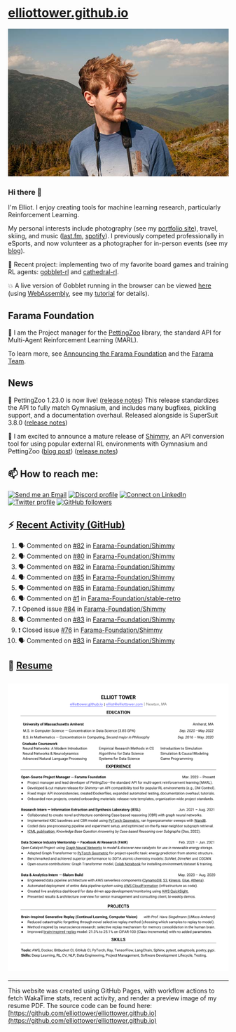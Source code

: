 # [elliottower.github.io](https://github.com/elliottower/elliottower.github.io)

[![A wild Elliot on Mt Washington](https://raw.githubusercontent.com/elliottower/elliottower.github.io/main/src/jpg/DSCF7539-600px.jpg?raw=true)](https://raw.githubusercontent.com/elliottower/elliottower.github.io/main/src/jpg/DSCF7539.jpg?raw=true)

### Hi there 👋

I'm Elliot. I enjoy creating tools for machine learning research, particularly Reinforcement Learning.

My personal interests include photography (see my [portfolio site](https://www.elliottower.com/)), travel, skiing, and music ([last.fm](https://www.last.fm/user/ajsdlfkwer), [spotify](https://open.spotify.com/user/12132818380)). I previously competed professionally in eSports, and now volunteer as a photographer for in-person events (see my [blog](https://www.elliottower.com/stories/?category=events)).

🤖 Recent project: implementing two of my favorite board games and training RL agents: [gobblet-rl](https://github.com/elliottower/gobblet-rl) and [cathedral-rl](https://github.com/elliottower/cathedral-rl). 

💥 A live version of Gobblet running in the browser can be viewed [here](https://elliottower.github.io/gobblet-rl/) (using [WebAssembly](https://webassembly.org/), see my [tutorial](https://github.com/elliottower/gobblet-rl/blob/main/tutorials/WebAssembly/web_assembly.md) for details).

## Farama Foundation

🚀 I am the Project manager for the [PettingZoo](https://github.com/Farama-Foundation/PettingZoo) library, the standard API for Multi-Agent Reinforcement Learning (MARL). 

To learn more, see [Announcing the Farama Foundation](https://farama.org/Announcing-The-Farama-Foundation) and the [Farama Team](https://farama.org/team).

## News

🎉 PettingZoo 1.23.0 is now live! ([release notes](https://github.com/Farama-Foundation/PettingZoo/releases/tag/1.23.0)) This release standardizes the API to fully match Gymnasium, and includes many bugfixes, pickling support, and a documentation overhaul. Released alongside is SuperSuit 3.8.0 ([release notes](https://github.com/Farama-Foundation/SuperSuit/releases/tag/3.8.0)) 

<!-- ![GitHub Release Date](https://img.shields.io/github/release-date/Farama-Foundation/PettingZoo) -->

🎉 I am excited to announce a mature release of [Shimmy](https://github.com/Farama-Foundation/Shimmy), an API conversion tool for using popular external RL environments with Gymnasium and PettingZoo ([blog post](https://farama.org/Announcing-Shimmy)) ([release notes](https://github.com/Farama-Foundation/Shimmy/releases/tag/v1.0.0)) 

## 📫 How to reach me:

 [![Send me an Email](https://img.shields.io/badge/email-elliot%40elliottower.com-blue)](mailto:elliot@elliottower.com)
 [![Discord profile](https://img.shields.io/badge/Discord-7289DA?style=flat&logo=discord&logoColor=white)](https://discord.com/users/83091537923145728)
 [![Connect on LinkedIn](https://img.shields.io/badge/--linkedin?label=LinkedIn&logo=LinkedIn&style=social)](https://www.linkedin.com/in/elliot-tower)
 [![Twitter profile](https://img.shields.io/twitter/follow/elliottower?style=social)](https://twitter.com/ElliotTower/)
 [![GitHub followers](https://img.shields.io/github/followers/elliottower?style=social)](https://github.com/elliottower/)

## ⚡ [Recent Activity (GitHub)](https://github.com/elliottower)

<!--START_SECTION:activity-->
1. 🗣 Commented on [#82](https://github.com/Farama-Foundation/Shimmy/issues/82) in [Farama-Foundation/Shimmy](https://github.com/Farama-Foundation/Shimmy)
2. 🗣 Commented on [#80](https://github.com/Farama-Foundation/Shimmy/issues/80) in [Farama-Foundation/Shimmy](https://github.com/Farama-Foundation/Shimmy)
3. 🗣 Commented on [#82](https://github.com/Farama-Foundation/Shimmy/issues/82) in [Farama-Foundation/Shimmy](https://github.com/Farama-Foundation/Shimmy)
4. 🗣 Commented on [#85](https://github.com/Farama-Foundation/Shimmy/issues/85) in [Farama-Foundation/Shimmy](https://github.com/Farama-Foundation/Shimmy)
5. 🗣 Commented on [#85](https://github.com/Farama-Foundation/Shimmy/issues/85) in [Farama-Foundation/Shimmy](https://github.com/Farama-Foundation/Shimmy)
6. 🗣 Commented on [#1](https://github.com/Farama-Foundation/stable-retro/issues/1) in [Farama-Foundation/stable-retro](https://github.com/Farama-Foundation/stable-retro)
7. ❗️ Opened issue [#84](https://github.com/Farama-Foundation/Shimmy/issues/84) in [Farama-Foundation/Shimmy](https://github.com/Farama-Foundation/Shimmy)
8. 🗣 Commented on [#83](https://github.com/Farama-Foundation/Shimmy/issues/83) in [Farama-Foundation/Shimmy](https://github.com/Farama-Foundation/Shimmy)
9. ❗️ Closed issue [#76](https://github.com/Farama-Foundation/Shimmy/issues/76) in [Farama-Foundation/Shimmy](https://github.com/Farama-Foundation/Shimmy)
10. 🗣 Commented on [#83](https://github.com/Farama-Foundation/Shimmy/issues/83) in [Farama-Foundation/Shimmy](https://github.com/Farama-Foundation/Shimmy)
<!--END_SECTION:activity-->

## 📄 [Resume](https://elliottower.github.io/src/pdf/resume.pdf)

<!-- PDF-TO-MARKDOWN:START -->
![Page 1](src/png/page1.png "Page 1")
---
<!-- PDF-TO-MARKDOWN:END -->

----

This website was created using GitHub Pages, with workflow actions to fetch WakaTime stats, recent activity, and render a preview image of my resume PDF. The source code can be found here: [https://github.com/elliottower/elliottower.github.io](https://github.com/elliottower/elliottower.github.io)
